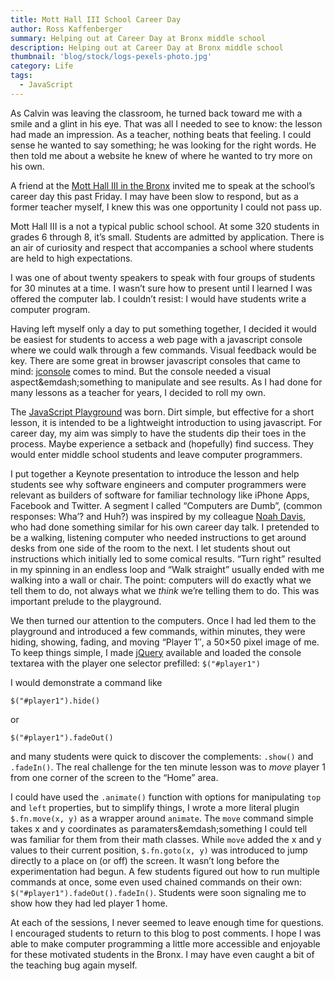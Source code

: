 ```yaml
---
title: Mott Hall III School Career Day
author: Ross Kaffenberger
summary: Helping out at Career Day at Bronx middle school
description: Helping out at Career Day at Bronx middle school
thumbnail: 'blog/stock/logs-pexels-photo.jpg'
category: Life
tags:
  - JavaScript
---
```

As Calvin was leaving the classroom, he turned back toward me with a smile and a glint in his eye. That was all I needed to see to know: the lesson had made an impression. As a teacher, nothing beats that feeling. I could sense he wanted to say something; he was looking for the right words. He then told me about a website he knew of where he wanted to try more on his own.

A friend at the [Mott Hall III in the Bronx][1] invited me to speak at the school’s career day this past Friday. I may have been slow to respond, but as a former teacher myself, I knew this was one opportunity I could not pass up.

Mott Hall III is a not a typical public school school. At some 320 students in grades 6 through 8, it’s small. Students are admitted by application. There is an air of curiosity and respect that accompanies a school where students are held to high expectations.

I was one of about twenty speakers to speak with four groups of students for 30 minutes at a time. I wasn’t sure how to present until I learned I was offered the computer lab. I couldn’t resist: I would have students write a computer program.

Having left myself only a day to put something together, I decided it would be easiest for students to access a web page with a javascript console where we could walk through a few commands. Visual feedback would be key. There are some great in browser javascript consoles that came to mind: [jconsole][2] comes to mind. But the console needed a visual aspect&emdash;something to manipulate and see results. As I had done for many lessons as a teacher for years, I decided to roll my own.

The [JavaScript Playground][3] was born. Dirt simple, but effective for a short lesson, it is intended to be a lightweight introduction to using javascript. For career day, my aim was simply to have the students dip their toes in the process. Maybe experience a setback and (hopefully) find success. They would enter middle school students and leave computer programmers.

I put together a Keynote presentation to introduce the lesson and help students see why software engineers and computer programmers were relevant as builders of software for familiar technology like iPhone Apps, Facebook and Twitter. A segment I called “Computers are Dumb”, (common responses: Wha’? and Huh?) was inspired by my colleague [Noah Davis][4], who had done something similar for his own career day talk. I pretended to be a walking, listening computer who needed instructions to get around desks from one side of the room to the next. I let students shout out instructions which initially led to some comical results. “Turn right” resulted in my spinning in an endless loop and “Walk straight” usually ended with me walking into a wall or chair. The point: computers will do exactly what we tell them to do, not always what we *think* we’re telling them to do. This was important prelude to the playground.

We then turned our attention to the computers. Once I had led them to the playground and introduced a few commands, within minutes, they were hiding, showing, fading, and moving “Player 1″, a 50×50 pixel image of me. To keep things simple, I made [jQuery][5] available and loaded the console textarea with the player one selector prefilled: `$("#player1")`

I would demonstrate a command like

`$("#player1").hide()`

or

`$("#player1").fadeOut()`

and many students were quick to discover the complements: `.show()` and `.fadeIn()`. The real challenge for the ten minute lesson was to *move* player 1 from one corner of the screen to the “Home” area.

I could have used the `.animate()` function with options for manipulating `top` and `left` properties, but to simplify things, I wrote a more literal plugin `$.fn.move(x, y)` as a wrapper around `animate`. The `move` command simple takes x and y coordinates as paramaters&emdash;something I could tell was familiar for them from their math classes. While `move` added the x and y values to their current position, `$.fn.goto(x, y)` was introduced to jump directly to a place on (or off) the screen. It wasn’t long before the experimentation had begun. A few students figured out how to run multiple commands at once, some even used chained commands on their own: `$("#player1").fadeOut().fadeIn()`. Students were soon signaling me to show how they had led player 1 home.

At each of the sessions, I never seemed to leave enough time for questions. I encouraged students to return to this blog to post comments. I hope I was able to make computer programming a little more accessible and enjoyable for these motivated students in the Bronx. I may have even caught a bit of the teaching bug again myself.

[1]:	http://schools.nyc.gov/SchoolPortals/09/X128/default.htm
[2]:	http://www.jconsole.com/
[3]:	/js-playground/
[4]:	http://boxornot.com/2008/07/21/how-i-became-a-programmer/
[5]:	http://jquery.com/
